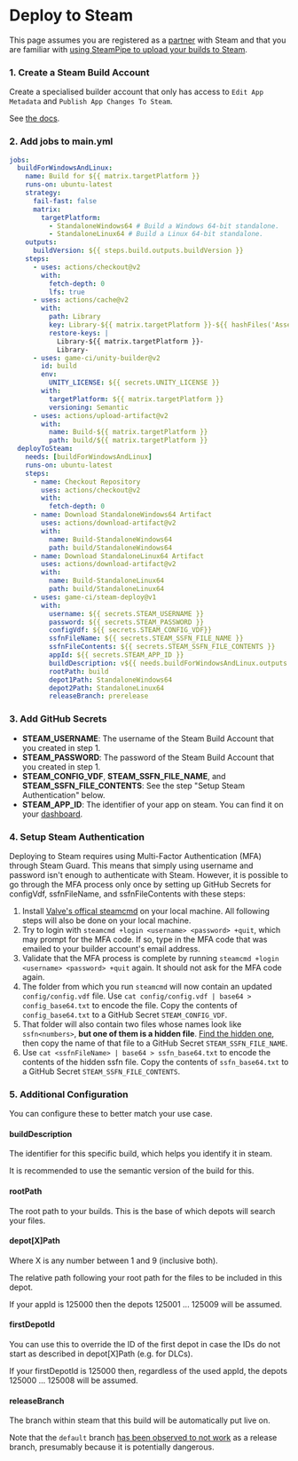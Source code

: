 # Deploy to Steam

This page assumes you are registered as a [partner](https://partner.steamgames.com/) with Steam and that you are familiar with [using SteamPipe to upload your builds to Steam](https://partner.steamgames.com/doc/sdk/uploading).

### 1. Create a Steam Build Account

Create a specialised builder account that only has access to `Edit App Metadata` and `Publish App Changes To Steam`.

See [the docs](https://partner.steamgames.com/doc/sdk/uploading#Build_Account).

### 2. Add jobs to main.yml

```yaml
jobs:
  buildForWindowsAndLinux:
    name: Build for ${{ matrix.targetPlatform }}
    runs-on: ubuntu-latest
    strategy:
      fail-fast: false
      matrix:
        targetPlatform:
          - StandaloneWindows64 # Build a Windows 64-bit standalone.
          - StandaloneLinux64 # Build a Linux 64-bit standalone.
    outputs:
      buildVersion: ${{ steps.build.outputs.buildVersion }}
    steps:
      - uses: actions/checkout@v2
        with:
          fetch-depth: 0
          lfs: true
      - uses: actions/cache@v2
        with:
          path: Library
          key: Library-${{ matrix.targetPlatform }}-${{ hashFiles('Assets/**', 'Packages/**', 'ProjectSettings/**') }}
          restore-keys: |
            Library-${{ matrix.targetPlatform }}-
            Library-
      - uses: game-ci/unity-builder@v2
        id: build
        env:
          UNITY_LICENSE: ${{ secrets.UNITY_LICENSE }}
        with:
          targetPlatform: ${{ matrix.targetPlatform }}
          versioning: Semantic
      - uses: actions/upload-artifact@v2
        with:
          name: Build-${{ matrix.targetPlatform }}
          path: build/${{ matrix.targetPlatform }}
  deployToSteam:
    needs: [buildForWindowsAndLinux]
    runs-on: ubuntu-latest
    steps:
      - name: Checkout Repository
        uses: actions/checkout@v2
        with:
          fetch-depth: 0
      - name: Download StandaloneWindows64 Artifact
        uses: actions/download-artifact@v2
        with:
          name: Build-StandaloneWindows64
          path: build/StandaloneWindows64
      - name: Download StandaloneLinux64 Artifact
        uses: actions/download-artifact@v2
        with:
          name: Build-StandaloneLinux64
          path: build/StandaloneLinux64
      - uses: game-ci/steam-deploy@v1
        with:
          username: ${{ secrets.STEAM_USERNAME }}
          password: ${{ secrets.STEAM_PASSWORD }}
          configVdf: ${{ secrets.STEAM_CONFIG_VDF}}
          ssfnFileName: ${{ secrets.STEAM_SSFN_FILE_NAME }}
          ssfnFileContents: ${{ secrets.STEAM_SSFN_FILE_CONTENTS }}
          appId: ${{ secrets.STEAM_APP_ID }}
          buildDescription: v${{ needs.buildForWindowsAndLinux.outputs.buildVersion }}
          rootPath: build
          depot1Path: StandaloneWindows64
          depot2Path: StandaloneLinux64
          releaseBranch: prerelease
```

### 3. Add GitHub Secrets

- **STEAM_USERNAME**: The username of the Steam Build Account that you created in step 1.
- **STEAM_PASSWORD**: The password of the Steam Build Account that you created in step 1.
- **STEAM_CONFIG_VDF**, **STEAM_SSFN_FILE_NAME**, and **STEAM_SSFN_FILE_CONTENTS**: See the step "Setup Steam Authentication" below.
- **STEAM_APP_ID**: The identifier of your app on steam. You can find it on your [dashboard](https://partner.steamgames.com/dashboard).

### 4. Setup Steam Authentication

Deploying to Steam requires using Multi-Factor Authentication (MFA) through Steam Guard.
This means that simply using username and password isn't enough to authenticate with Steam.
However, it is possible to go through the MFA process only once by setting up GitHub Secrets for configVdf, ssfnFileName, and ssfnFileContents with these steps:

1. Install [Valve's offical steamcmd](https://partner.steamgames.com/doc/sdk/uploading#1) on your local machine. All following steps will also be done on your local machine.
1. Try to login with `steamcmd +login <username> <password> +quit`, which may prompt for the MFA code. If so, type in the MFA code that was emailed to your builder account's email address.
1. Validate that the MFA process is complete by running `steamcmd +login <username> <password> +quit` again. It should not ask for the MFA code again.
1. The folder from which you run `steamcmd` will now contain an updated `config/config.vdf` file. Use `cat config/config.vdf | base64 > config_base64.txt` to encode the file. Copy the contents of `config_base64.txt` to a GitHub Secret `STEAM_CONFIG_VDF`.
1. That folder will also contain two files whose names look like `ssfn<numbers>`, **but one of them is a hidden file**. [Find the hidden one](https://support.microsoft.com/en-us/windows/view-hidden-files-and-folders-in-windows-97fbc472-c603-9d90-91d0-1166d1d9f4b5), then copy the name of that file to a GitHub Secret `STEAM_SSFN_FILE_NAME`.
1. Use `cat <ssfnFileName> | base64 > ssfn_base64.txt` to encode the contents of the hidden ssfn file. Copy the contents of `ssfn_base64.txt` to a GitHub Secret `STEAM_SSFN_FILE_CONTENTS`.

### 5. Additional Configuration

You can configure these to better match your use case.

#### buildDescription

The identifier for this specific build, which helps you identify it in steam.

It is recommended to use the semantic version of the build for this.

#### rootPath

The root path to your builds. This is the base of which depots will search your files.

#### depot[X]Path

Where X is any number between 1 and 9 (inclusive both).

The relative path following your root path for the files to be included in this depot.

If your appId is 125000 then the depots 125001 ... 125009 will be assumed.

#### firstDepotId

You can use this to override the ID of the first depot in case the IDs do not start as described in depot[X]Path (e.g. for DLCs).

If your firstDepotId is 125000 then, regardless of the used appId, the depots 125000 ... 125008 will be assumed.

#### releaseBranch

The branch within steam that this build will be automatically put live on.

Note that the `default` branch [has been observed to not work](https://github.com/game-ci/steam-deploy/issues/19) as a release branch, presumably because it is potentially dangerous.
